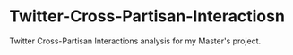 # Twitter-Cross-Partisan-Interactiosn
Twitter Cross-Partisan Interactions analysis for my Master's project.
